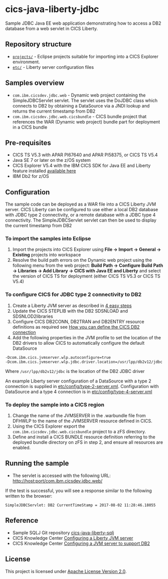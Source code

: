 cics-java-liberty-jdbc
=====================

Sample JDBC Java EE web application demonstrating how to access a DB2 database from a web servlet in CICS Liberty. 


## Repository structure

* [`projects/`](projects) - Eclipse projects suitable for importing into a CICS Explorer environment.
* [`etc/`](etc) - Liberty server configuration files

## Samples overview

* `com.ibm.cicsdev.jdbc.web` - Dynamic web project containing the SimpleJDBCServlet servlet.  The servlet uses the DoJDBC class which connects 
to DB2 by obtaining a DataSource via a JNDI lookup and returns the current timestamp from DB2
* `com.ibm.cicsdev.jdbc.web.cicsbundle` - CICS bundle project that references the WAR (Dynamic web project) bundle part for deployment in a CICS bundle

## Pre-requisites
* CICS TS V5.3 with APAR PI67640 and APAR PI58375, or CICS TS V5.4
* Java SE 7 or later on the z/OS system
* CICS Explorer V5.4 with the IBM CICS SDK for Java EE and Liberty feature installed [available here](https://developer.ibm.com/mainframe/products/downloads)
* IBM Db2 for z/OS 

## Configuration
The sample code can be deployed as a WAR file into a CICS Liberty JVM server. CICS Liberty can be configured to use either a local DB2 database with 
JDBC type 2 connectivity,  or a remote database with a JDBC type 4 connectivity. The SimpleJDBCServlet servlet can then be used to display the current 
timestamp from DB2

### To import the samples into Eclipse
1. Import the projects into CICS Explorer using **File -> Import -> General -> Existing** projects into workspace
1. Resolve the build path errors on the Dynamic web project using the following menu from the web project: **Build Path -> Configure Build Path -> Libraries -> Add Library -> CICS with Java EE and Liberty** and select the version of CICS TS for deployment (either CICS TS V5.3 or CICS TS V5.4)

### To configure CICS for JDBC type 2 connectivity to DB2
1. Create a Liberty JVM server as described in [4 easy steps](https://developer.ibm.com/cics/2015/06/04/starting-a-cics-liberty-jvm-server-in-4-easy-steps/)
1. Update the CICS STEPLIB with the DB2 SDSNLOAD and SDSNLOD2libraries
1. Configure CICS DB2CONN, DB2TRAN and DB2ENTRY resource definitions as required see [How you can define the CICS DB2 connection](https://www.ibm.com/support/knowledgecenter/en/SSGMCP_5.4.0/configuring/databases/dfhtk2c.html)
1. Add the following properties in the JVM profile to set the location of the DB2 drivers to allow CICS to automatically configure the default DataSource 

```
-Dcom.ibm.cics.jvmserver.wlp.autoconfigure=true
-Dcom.ibm.cics.jvmserver.wlp.jdbc.driver.location=/usr/lpp/db2v12/jdbc
```
Where  ```/usr/lpp/db2v12/jdbc``` is the location of the DB2 JDBC driver

An example Liberty server configuration of a DataSource with a type 2 connection is supplied in [etc/config/type-2-server.xml](etc/config/type-2-server.xml). Configuration with DataSource and a type 4 connection is in [etc/config/type-4-server.xml](etc/config/type-4-server.xml)

### To deploy the sample into a CICS region 
1. Change the name of the JVMSERVER in the .warbundle file from DFHWLP to the name of the JVMSERVER resource defined in CICS. 
1. Using the CICS Explorer export the ```com.ibm.cicsdev.jdbc.web.cicsbundle``` project to a zFS directory. 
1. Define and install a CICS BUNDLE resource definition referring to the deployed bundle directory on zFS in step 2, and ensure all resources are enabled. 

## Running the sample
* The servlet is accessed with the following URL:
[http://host:port/com.ibm.cicsdev.jdbc.web/](http://host:port/com.ibm.cicsdev.jdbc.web/)  

If the test is successful, you will see a response similar to the following written to the browser:  

`SimpleJDBCServlet: DB2 CurrentTimeStamp = 2017-08-02 11:28:46.18055`

## Reference
*  Sample SQLJ Git repository  [cics-java-liberty-sqlj](https://github.com/cicsdev/cics-java-liberty-sqlj)
*  CICS Knowledge Center [Configuring a Liberty JVM server](https://www.ibm.com/support/knowledgecenter/SSGMCP_5.4.0/configuring/java/config_jvmserver_liberty.html)
*  CICS Knowledge Center [Configuring a JVM server to support DB2](https://www.ibm.com/support/knowledgecenter/en/SSGMCP_5.4.0/applications/developing/database/dfhtk4b.html)

## License
This project is licensed under [Apache License Version 2.0](LICENSE).
